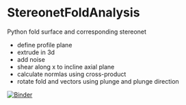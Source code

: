 # StereonetFoldAnalysis
Python fold surface and corresponding stereonet

- define profile plane
- extrude in 3d
- add noise
- shear along x to incline axial plane
- calculate normlas using cross-product
- rotate fold and vectors using plunge and plunge direction

[![Binder](http://mybinder.org/badge.svg)](http://mybinder.org:/repo/davidboutelier/stereonetfoldanalysis)
